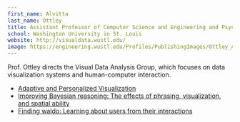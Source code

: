 ```yaml
---
first_name: Alvitta
last_name: Ottley
title: Assistant Professor of Computer Science and Engineering and Psychological and Brain Sciences (courtesy)
school: Washington University in St. Louis
website: http://visualdata.wustl.edu/
image: https://engineering.wustl.edu/Profiles/PublishingImages/Ottley_Alvitta_2016.jpg?RenditionID=6
---
```

Prof. Ottley directs the Visual Data Analysis Group, which focuses on data visualization systems and human-computer interaction. 
* [Adaptive and Personalized Visualization](https://www.morganclaypoolpublishers.com/catalog_Orig/product_info.php?products_id=1516)
* [Improving Bayesian reasoning: The effects of phrasing, visualization, and spatial ability](https://www.cs.tufts.edu/~nr/cs257/archive/remco-chang/InfoVis2015-Bayes.pdf)
* [Finding waldo: Learning about users from their interactions](http://vis.cs.ucdavis.edu/vis2014papers/TVCG/papers/1663_20tvcg12-brown-2346575.pdf)

